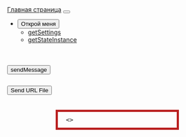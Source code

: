 <html lang="ru">
  <head>
    <meta charset="UTF-8" />
    <meta name="viewport" content="width=device-width, initial-scale=1.0" />
    <title>Отправка сообщения через Green API</title>
    <link
      href="https://cdn.jsdelivr.net/npm/bootstrap@5.3.3/dist/css/bootstrap.min.css"
      rel="stylesheet"
      integrity="sha384-QWTKZyjpPEjISv5WaRU9OFeRpok6YctnYmDr5pNlyT2bRjXh0JMhjY6hW+ALEwIH"
      crossorigin="anonymous"
    />
    <script
      src="https://cdn.jsdelivr.net/npm/bootstrap@5.3.3/dist/js/bootstrap.bundle.min.js"
      integrity="sha384-YvpcrYf0tY3lHB60NNkmXc5s9fDVZLESaAA55NDzOxhy9GkcIdslK1eN7N6jIeHz"
      crossorigin="anonymous"
    ></script>
    <style>
      pre {
        display: block;
        margin: 0 auto;
        width: 50%;
        border: 5px solid #ba2121;
        padding: 10px;
      }
      body {
        text-align: left;
        margin-left: 5%;
      }
      .content {
        text-align: left;
        margin-top: 10%;
      }
      .content3 {
        text-align: left;
        margin-top: 5%;
      }
    </style>
  </head>
  <body>
    <nav class="navbar navbar-expand-lg navbar-dark bg-dark">
      <div class="container-fluid">
        <a class="navbar-brand" href="http://127.0.0.1:5500/GreenApi.html"
          >Главная страница</a
        >
        <button
          class="navbar-toggler"
          type="button"
          data-bs-toggle="collapse"
          data-bs-target="#navbarNavDarkDropdown"
          aria-controls="navbarNavDarkDropdown"
          aria-expanded="false"
          aria-label="Toggle navigation"
        >
          <span class="navbar-toggler-icon"></span>
        </button>
        <div class="collapse navbar-collapse" id="navbarNavDarkDropdown">
          <ul class="navbar-nav">
            <li class="nav-item dropdown">
              <button
                class="btn btn-dark dropdown-toggle"
                data-bs-toggle="dropdown"
                aria-expanded="false"
              >
                Открой меня
              </button>
              <ul class="dropdown-menu dropdown-menu-dark">
                <li>
                  <a
                    class="dropdown-item"
                    href="https://1103.api.green-api.com/waInstance1103101910/getSettings/543574faf1c34c698deff269a4616c80f4dd38e3a5a942b2b2"
                    >getSettings</a
                  >
                </li>
                <li>
                  <a
                    class="dropdown-item"
                    href="https://1103.api.green-api.com/waInstance1103101910/getStateInstance/543574faf1c34c698deff269a4616c80f4dd38e3a5a942b2b2"
                    >getStateInstance</a
                  >
                </li>
              </ul>
            </li>
          </ul>
        </div>
      </div>
    <div class="content">
      <button id="sendMessageButton">sendMessage</button>
      <script>
        document
          .getElementById("sendMessageButton")
          .addEventListener("click", function () {
            const url =
              "https://1103.api.green-api.com/waInstance1103101910/sendMessage/543574faf1c34c698deff269a4616c80f4dd38e3a5a942b2b2";
            const payload = { chatId: "89786743599@c.us", message: "dsadsa" };
            fetch(url, {
              method: "POST",
              headers: { "Content-Type": "application/json" },
              body: JSON.stringify(payload),
            })
              .then((response) => response.json())
              .then((data) => {
                document.getElementById("responseOutput").textContent =
                  JSON.stringify(data, null, 2);
              })
              .catch((error) => {
                document.getElementById("responseOutput").textContent =
                  "Ошибка: " + error;
              });
          });
      </script>
    </div>
    <div class="content3">
      <button id="sendURLfile">Send URL File</button>
      <script>
        document
          .getElementById("sendURLfile")
          .addEventListener("click", function () {
            const url =
              "https://1103.api.green-api.com/waInstance1103101910/sendFileByUrl/543574faf1c34c698deff269a4616c80f4dd38e3a5a942b2b2";
            const payload = {
              chatId: "89786743599@c.us",
              urlFile:
                "https://avatars.mds.yandex.net/get-entity_search/1870652/850969426/S600xU_2x",
              fileName: "test.jpg",
            };
            fetch(url, {
              method: "POST",
              headers: { "Content-Type": "application/json" },
              body: JSON.stringify(payload),
            })
              .then((response) => response.json())
              .then((data) => {
                document.getElementById("responseOutput").textContent =
                  JSON.stringify(data, null, 2);
              })
              .catch((error) => {
                document.getElementById("responseOutput").textContent =
                  "Ошибка: " + error;
              });
          });
      </script>
    </div>
    <br /><br />
    <pre id="responseOutput"> &lt;&gt;</pre>
</html>
